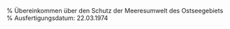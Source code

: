 % Übereinkommen über den Schutz der Meeresumwelt des Ostseegebiets
% Ausfertigungsdatum: 22.03.1974
 